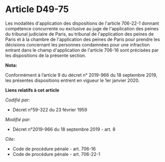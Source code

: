 # Article D49-75

Les modalités d'application des dispositions de l'article 706-22-1 donnant compétence concurrente ou exclusive au juge de
l'application des peines du   tribunal judiciaire de Paris, au tribunal de l'application des peines de Paris et à la chambre
de l'application des peines de Paris pour prendre les décisions concernant les personnes condamnées pour une infraction
entrant dans le champ d'application de l'article 706-16 sont précisées par les dispositions de la présente section.

**Nota:**

Conformément à l’article 9 du décret n° 2019-966 du 18 septembre 2019, les présentes dispositions entrent en vigueur le 1er
janvier 2020.

**Liens relatifs à cet article**

_Codifié par_:

  - Décret n°59-322 du 23 février 1959

_Modifié par_:

  - Décret n°2019-966 du 18 septembre 2019 - art. 8

_Cite_:

  - Code de procédure pénale - art. 706-16
  - Code de procédure pénale - art. 706-22-1
